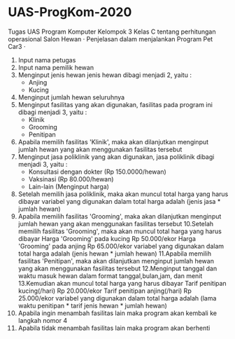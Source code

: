 # UAS-ProgKom-2020
Tugas UAS Program Komputer Kelompok 3 Kelas C tentang perhitungan operasional Salon Hewan
· Penjelasan dalam menjalankan Program Pet Car3 ·
  1. Input nama petugas 
  2. Input nama pemilik hewan
  3. Menginput jenis hewan
      jenis hewan dibagi menjadi 2, yaitu :
        - Anjing
        - Kucing
  4. Menginput jumlah hewan seluruhnya
  5. Menginput fasilitas yang akan digunakan,
      fasilitas pada program ini dibagi menjadi 3, yaitu :
        - Klinik
        - Grooming
        - Penitipan
  6. Apabila memilih fasilitas 'Klinik', maka akan dilanjutkan menginput jumlah hewan yang akan menggunakan fasilitas tersebut
  7. Menginput jasa poliklinik yang akan digunakan,
      jasa poliklinik dibagi menjadi 3, yaitu :
        - Konsultasi dengan dokter (Rp 150.0000/hewan)
        - Vaksinasi                (Rp   80.000/hewan)
        - Lain-lain                (Menginput harga)
  8. Setelah memilih jasa poliklinik, maka akan muncul total harga yang harus dibayar
      variabel yang digunakan dalam total harga adalah (jenis jasa * jumlah hewan) 
  9. Apabila memilih fasilitas 'Grooming', maka akan dilanjutkan menginput jumlah hewan yang akan menggunakan fasilitas tersebut
  10.Setelah memilih fasilitas 'Grooming', maka akan muncul total harga yang harus dibayar
     Harga 'Grooming' pada kucing       Rp 50.000/ekor
     Harga 'Grooming' pada anjing       Rp 65.000/ekor
      variabel yang digunakan dalam total harga adalah (jenis hewan * jumlah hewan)
  11.Apabila memilih fasilitas 'Penitipan', maka akan dilanjutkan menginput jumlah hewan yang akan menggunakan fasilitas tersebut
  12.Menginput tanggal dan waktu masuk hewan
      dalam format tanggal,bulan,jam, dan menit
  13.Kemudian akan muncul total harga yang harus dibayar
     Tarif penitipan kucing(/hari)         Rp  20.000/ekor
     Tarif penitipan anjing(/hari)         Rp  25.000/ekor
      variabel yang digunakan dalam total harga adalah (lama waktu penitipan * tarif jenis hewan * jumlah hewan)
  14. Apabila ingin menambah fasilitas lain maka program akan kembali ke langkah nomor 4
  15. Apabila tidak menambah fasilitas lain maka program akan berhenti
